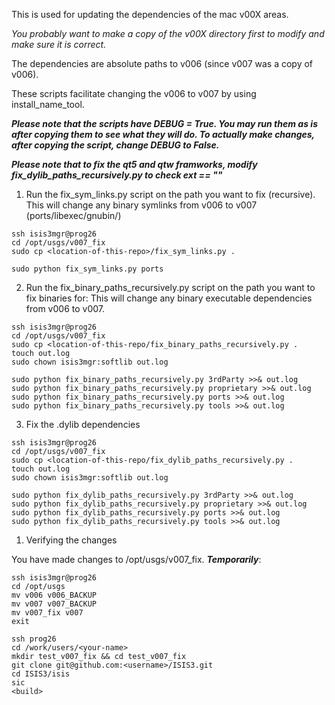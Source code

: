 This is used for updating the dependencies of the mac v00X areas.

*You probably want to make a copy of the v00X directory first to modify and make sure it is correct.*

The dependencies are absolute paths to v006 (since v007 was a copy of v006).

These scripts facilitate changing the v006 to v007 by using install_name_tool.

***Please note that the scripts have DEBUG = True. You may run them as is after
copying them to see what they will do. To actually make changes, after copying
the script, change DEBUG to False.***

***Please note that to fix the qt5 and qtw framworks, modify fix_dylib_paths_recursively.py
to check ext == ""***

1. Run the fix_sym_links.py script on the path you want to fix (recursive).
This will change any binary symlinks from v006 to v007 (ports/libexec/gnubin/)

```
ssh isis3mgr@prog26
cd /opt/usgs/v007_fix
sudo cp <location-of-this-repo>/fix_sym_links.py .

sudo python fix_sym_links.py ports
```

2. Run the fix_binary_paths_recursively.py script on the path you want to fix binaries for:
This will change any binary executable dependencies from v006 to v007.

```
ssh isis3mgr@prog26
cd /opt/usgs/v007_fix
sudo cp <location-of-this-repo/fix_binary_paths_recursively.py .
touch out.log
sudo chown isis3mgr:softlib out.log

sudo python fix_binary_paths_recursively.py 3rdParty >>& out.log
sudo python fix_binary_paths_recursively.py proprietary >>& out.log
sudo python fix_binary_paths_recursively.py ports >>& out.log
sudo python fix_binary_paths_recursively.py tools >>& out.log
```

3. Fix the .dylib dependencies

```
ssh isis3mgr@prog26
cd /opt/usgs/v007_fix
sudo cp <location-of-this-repo/fix_dylib_paths_recursively.py .
touch out.log
sudo chown isis3mgr:softlib out.log

sudo python fix_dylib_paths_recursively.py 3rdParty >>& out.log
sudo python fix_dylib_paths_recursively.py proprietary >>& out.log
sudo python fix_dylib_paths_recursively.py ports >>& out.log
sudo python fix_dylib_paths_recursively.py tools >>& out.log
```

1. Verifying the changes

You have made changes to /opt/usgs/v007_fix.
***Temporarily***:

```
ssh isis3mgr@prog26
cd /opt/usgs
mv v006 v006_BACKUP
mv v007 v007_BACKUP
mv v007_fix v007
exit

ssh prog26
cd /work/users/<your-name>
mkdir test_v007_fix && cd test_v007_fix
git clone git@github.com:<username>/ISIS3.git 
cd ISIS3/isis
sic
<build>
```
